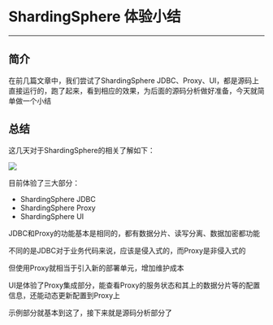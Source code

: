 # ShardingSphere 体验小结
***
## 简介
在前几篇文章中，我们尝试了ShardingSphere JDBC、Proxy、UI，都是源码上直接运行的，跑了起来，看到相应的效果，为后面的源码分析做好准备，今天就简单做一个小结

## 总结
这几天对于ShardingSphere的相关了解如下：

![](https://i.bmp.ovh/imgs/2021/08/46111e9231d2d1ff.png)

目前体验了三大部分：

- ShardingSphere JDBC
- ShardingSphere Proxy
- ShardingSphere UI

JDBC和Proxy的功能基本是相同的，都有数据分片、读写分离、数据加密都功能

不同的是JDBC对于业务代码来说，应该是侵入式的，而Proxy是非侵入式的

但使用Proxy就相当于引入新的部署单元，增加维护成本

UI是体验了Proxy集成部分，能查看Proxy的服务状态和其上的数据分片等的配置信息，还能动态更新配置到Proxy上

示例部分就基本到这了，接下来就是源码分析部分了